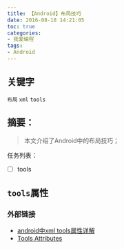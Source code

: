 ```yaml
---
title: 【Android】布局技巧
date: 2016-08-18 14:21:05
toc: true
categories:
- 我爱编程
tags:
- Android
---
```


## 关键字
`布局` `xml` `tools`

## 摘要：
> 本文介绍了Android中的布局技巧；

任务列表：
- [ ] tools


<!--more-->

## `tools`属性
### 外部链接
- [android中xml tools属性详解](http://www.jcodecraeer.com/a/anzhuokaifa/androidkaifa/2015/0309/2567.html)
- [Tools Attributes](http://tools.android.com/tech-docs/tools-attributes)